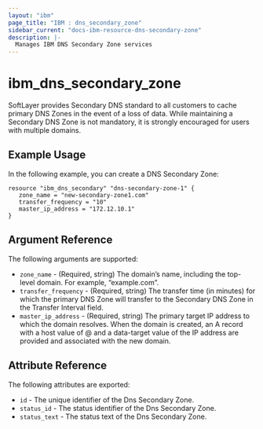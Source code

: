 ```yaml
---
layout: "ibm"
page_title: "IBM : dns_secondary_zone"
sidebar_current: "docs-ibm-resource-dns-secondary-zone"
description: |-
  Manages IBM DNS Secondary Zone services
---
```


# ibm\_dns_secondary_zone

SoftLayer provides Secondary DNS standard to all customers to cache primary DNS Zones in the event of a loss of data. While maintaining a Secondary DNS Zone is not mandatory, it is strongly encouraged for users with multiple domains.

## Example Usage

In the following example, you can create a DNS Secondary Zone:

```hcl
resource "ibm_dns_secondary" "dns-secondary-zone-1" {
   zone_name = "new-secondary-zone1.com"
   transfer_frequency = "10"
   master_ip_address = "172.12.10.1"
}
```

## Argument Reference

The following arguments are supported:

* `zone_name` - (Required, string) The domain’s name, including the top-level domain. For example, “example.com”.
* `transfer_frequency` - (Required, string) The transfer time (in minutes) for which the primary DNS Zone will transfer to the Secondary DNS Zone in the Transfer Interval field.
* `master_ip_address` - (Required, string) The primary target IP address to which the domain resolves. When the domain is created, an A record with a host value of @ and a data-target value of the IP address are provided and associated with the new domain.


## Attribute Reference

The following attributes are exported:

* `id` - The unique identifier of the Dns Secondary Zone.
* `status_id` - The status identifier of the Dns Secondary Zone.
* `status_text` - The status text of the Dns Secondary Zone.

